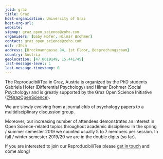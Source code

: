 ```yaml
---
jcid: graz
title: Graz
host-organisation: University of Graz
host-org-url: 
website: 
signup: graz_open_science@zoho.com
organisers: [Gaby Hofer, Hilmar Brohmer]
contact: graz_open_science@zoho.com
osf: r3hcn
address: [Brockmanngasse 84, 1st Floor, Besprechungsraum]
country: Austria
geolocation: [47.0619149, 15.441745]
last-message-level: 1
last-message-timestamp: 0
---
```


The ReproducibiliTea in Graz, Austria is organized by the PhD students Gabriela Hofer (Differential Psychology) and Hilmar Brohmer (Social Psychology) and is greatly supported by the Graz Open Science Initiative ([@GrazOpenScience](https://twitter.com/GrazOpenScience)). 
 
We are slowly evolving from a journal club of psychology papers to a multidisciplinary discussion group. 
 
Moreover, our increasing number of attendees demonstrates an interest in Open Science-related topics throughout academic disciplines: In the spring / summer semester 2019 we counted usually 5 to 7 members per session. In fall / winter semester 2019/20 we are in the double digits (so far).
 
If you are interested to join our ReproducibiliTea please [get in touch](mailto:graz_open_science@zoho.com) and come along!
